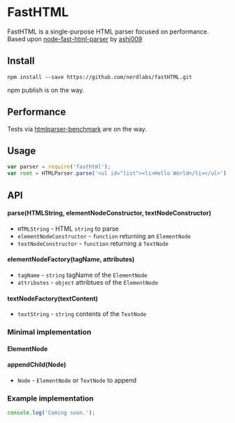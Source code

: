 # FastHTML
FastHTML is a single-purpose HTML parser focused on performance.
Based upon [node-fast-html-parser][0] by [ashi009][1]


## Install

```shell
npm install --save https://github.com/nerdlabs/fastHTML.git
```

npm publish is on the way.

## Performance

Tests via [htmlparser-benchmark][2] are on the way.

## Usage

```js
var parser = require('fasthtml');
var root = HTMLParser.parse('<ul id="list"><li>Hello World</li></ul>');

```

## API

#### parse(HTMLString, elementNodeConstructor, textNodeConstructor)

* `HTMLString` - HTML `string` to parse
* `elementNodeConstructor` - `function` returning an `ElementNode`
* `textNodeConstructor` - `function` returning a `TextNode`

#### elementNodeFactory(tagName, attributes)

* `tagName` - `string` tagName of the `ElementNode`
* `attributes` - `object` attribtues of the `ElementNode`

#### textNodeFactory(textContent)
* `textString` - `string` contents of the `TextNode`


### Minimal implementation

#### ElementNode
#### appendChild(Node)
* `Node` - `ElementNode` or `TextNode` to append

### Example implementation

```js
console.log('Coming soon.');
```

[0]: https://github.com/ashi009/node-fast-html-parser
[1]: https://github.com/ashi009
[2]: https://github.com/AndreasMadsen/htmlparser-benchmark
